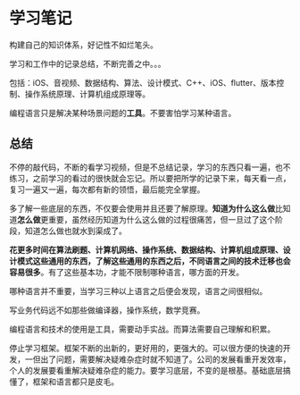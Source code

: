 # 学习笔记

构建自己的知识体系，好记性不如烂笔头。

学习和工作中的记录总结，不断完善之中。。。

包括：iOS、音视频、数据结构、算法、设计模式、C++、iOS、flutter、版本控制、操作系统原理、计算机组成原理等。

编程语言只是解决某种场景问题的**工具**。不要害怕学习某种语言。

## 总结

不停的敲代码，不断的看学习视频，但是不总结记录，学习的东西只看一遍，也不练习，之前学习的看过的很快就会忘记。所以要把所学的记录下来，每天看一点，复习一遍又一遍，每次都有新的领悟，最后能完全掌握。

多了解一些底层的东西，不仅要会使用并且还要了解原理。**知道为什么这么做**比知道**怎么做**更重要，虽然经历知道为什么这么做的过程很痛苦，但一旦过了这个阶段，知道怎么做也就水到渠成了。

**花更多时间在算法刷题、计算机网络、操作系统、数据结构、计算机组成原理、设计模式这些通用的东西，了解这些通用的东西之后，不同语言之间的技术迁移也会容易很多**。有了这些基本功，才能不限制哪种语言，哪方面的开发。

哪种语言并不重要，当学习三种以上语言之后便会发现，语言之间很相似。

写业务代码远不如那些做编译器，操作系统，数学竞赛。

编程语言和技术的使用是工具，需要动手实战。而算法需要自己理解和积累。

停止学习框架。框架不断的出新的，更好用的，更强大的。可以很方便的快速的开发，一但出了问题，需要解决疑难杂症时就不知道了。公司的发展看重开发效率，个人的发展要看重解决疑难杂症的能力。要学习底层，不变的是根基。基础底层搞懂了，框架和语言都只是皮毛。

